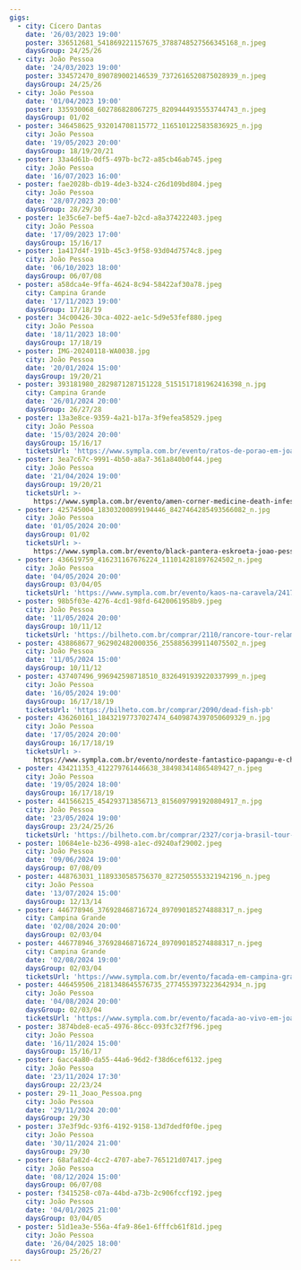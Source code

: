 ```yaml
---
gigs:
  - city: Cícero Dantas
    date: '26/03/2023 19:00'
    poster: 336512681_541869221157675_3788748527566345168_n.jpeg
    daysGroup: 24/25/26
  - city: João Pessoa
    date: '24/03/2023 19:00'
    poster: 334572470_890789002146539_7372616520875028939_n.jpeg
    daysGroup: 24/25/26
  - city: João Pessoa
    date: '01/04/2023 19:00'
    poster: 335930068_602786828067275_8209444935553744743_n.jpeg
    daysGroup: 01/02
  - poster: 346458625_932014708115772_1165101225835836925_n.jpg
    city: João Pessoa
    date: '19/05/2023 20:00'
    daysGroup: 18/19/20/21
  - poster: 33a4d61b-0df5-497b-bc72-a85cb46ab745.jpeg
    city: João Pessoa
    date: '16/07/2023 16:00'
  - poster: fae2028b-db19-4de3-b324-c26d109bd804.jpeg
    city: João Pessoa
    date: '28/07/2023 20:00'
    daysGroup: 28/29/30
  - poster: 1e35c6e7-bef5-4ae7-b2cd-a8a374222403.jpeg
    city: João Pessoa
    date: '17/09/2023 17:00'
    daysGroup: 15/16/17
  - poster: 1a417d4f-191b-45c3-9f58-93d04d7574c8.jpeg
    city: João Pessoa
    date: '06/10/2023 18:00'
    daysGroup: 06/07/08
  - poster: a58dca4e-9ffa-4624-8c94-58422af30a78.jpeg
    city: Campina Grande
    date: '17/11/2023 19:00'
    daysGroup: 17/18/19
  - poster: 34c00426-30ca-4022-ae1c-5d9e53fef880.jpeg
    city: João Pessoa
    date: '18/11/2023 18:00'
    daysGroup: 17/18/19
  - poster: IMG-20240118-WA0038.jpg
    city: João Pessoa
    date: '20/01/2024 15:00'
    daysGroup: 19/20/21
  - poster: 393181980_2829871287151228_5151517181962416398_n.jpg
    city: Campina Grande
    date: '26/01/2024 20:00'
    daysGroup: 26/27/28
  - poster: 13a3e8ce-9359-4a21-b17a-3f9efea58529.jpeg
    city: João Pessoa
    date: '15/03/2024 20:00'
    daysGroup: 15/16/17
    ticketsUrl: 'https://www.sympla.com.br/evento/ratos-de-porao-em-joao-pessoa/2329723'
  - poster: 3ea7c67c-9991-4b50-a8a7-361a840b0f44.jpeg
    city: João Pessoa
    date: '21/04/2024 19:00'
    daysGroup: 19/20/21
    ticketsUrl: >-
      https://www.sympla.com.br/evento/amen-corner-medicine-death-infested-blood-e-sodoma/2360774
  - poster: 425745004_18303200899194446_8427464285493566082_n.jpg
    city: João Pessoa
    date: '01/05/2024 20:00'
    daysGroup: 01/02
    ticketsUrl: >-
      https://www.sympla.com.br/evento/black-pantera-eskroeta-joao-pessoa-pb-vila-do-porto/2307154
  - poster: 436619759_416231167676224_111014281897624502_n.jpeg
    city: João Pessoa
    date: '04/05/2024 20:00'
    daysGroup: 03/04/05
    ticketsUrl: 'https://www.sympla.com.br/evento/kaos-na-caravela/2417525'
  - poster: 98b5f03e-4276-4cd1-98fd-6420061958b9.jpeg
    city: João Pessoa
    date: '11/05/2024 20:00'
    daysGroup: 10/11/12
    ticketsUrl: 'https://bilheto.com.br/comprar/2110/rancore-tour-relampago'
  - poster: 438868677_962902482000356_2558856399114075502_n.jpeg
    city: João Pessoa
    date: '11/05/2024 15:00'
    daysGroup: 10/11/12
  - poster: 437407496_996942598718510_8326491939220337999_n.jpeg
    city: João Pessoa
    date: '16/05/2024 19:00'
    daysGroup: 16/17/18/19
    ticketsUrl: 'https://bilheto.com.br/comprar/2090/dead-fish-pb'
  - poster: 436260161_18432197737027474_6409874397050609329_n.jpg
    city: João Pessoa
    date: '17/05/2024 20:00'
    daysGroup: 16/17/18/19
    ticketsUrl: >-
      https://www.sympla.com.br/evento/nordeste-fantastico-papangu-e-chico-correa/2459560
  - poster: 434211353_412279761446638_384983414865489427_n.jpeg
    city: João Pessoa
    date: '19/05/2024 18:00'
    daysGroup: 16/17/18/19
  - poster: 441566215_454293713856713_8156097991920804917_n.jpg
    city: João Pessoa
    date: '23/05/2024 19:00'
    daysGroup: 23/24/25/26
    ticketsUrl: 'https://bilheto.com.br/comprar/2327/corja-brasil-tour-2024'
  - poster: 10684e1e-b236-4998-a1ec-d9240af29002.jpeg
    city: João Pessoa
    date: '09/06/2024 19:00'
    daysGroup: 07/08/09
  - poster: 448763031_1189330585756370_8272505553321942196_n.jpeg
    city: João Pessoa
    date: '13/07/2024 15:00'
    daysGroup: 12/13/14
  - poster: 446778946_376928468716724_897090185274888317_n.jpeg
    city: Campina Grande
    date: '02/08/2024 20:00'
    daysGroup: 02/03/04
  - poster: 446778946_376928468716724_897090185274888317_n.jpeg
    city: Campina Grande
    date: '02/08/2024 19:00'
    daysGroup: 02/03/04
    ticketsUrl: 'https://www.sympla.com.br/evento/facada-em-campina-grande/2459259'
  - poster: 446459506_2181348645576735_2774553973223642934_n.jpg
    city: João Pessoa
    date: '04/08/2024 20:00'
    daysGroup: 02/03/04
    ticketsUrl: 'https://www.sympla.com.br/evento/facada-ao-vivo-em-joao-pessoa/2485644'
  - poster: 3874bde8-eca5-4976-86cc-093fc32f7f96.jpeg
    city: João Pessoa
    date: '16/11/2024 15:00'
    daysGroup: 15/16/17
  - poster: 6acc4a80-da55-44a6-96d2-f38d6cef6132.jpeg
    city: João Pessoa
    date: '23/11/2024 17:30'
    daysGroup: 22/23/24
  - poster: 29-11_Joao_Pessoa.png
    city: João Pessoa
    date: '29/11/2024 20:00'
    daysGroup: 29/30
  - poster: 37e3f9dc-93f6-4192-9158-13d7dedf0f0e.jpeg
    city: João Pessoa
    date: '30/11/2024 21:00'
    daysGroup: 29/30
  - poster: 68afa82d-4cc2-4707-abe7-765121d07417.jpeg
    city: João Pessoa
    date: '08/12/2024 15:00'
    daysGroup: 06/07/08
  - poster: f3415258-c07a-44bd-a73b-2c906fccf192.jpeg
    city: João Pessoa
    date: '04/01/2025 21:00'
    daysGroup: 03/04/05
  - poster: 51d1ea3e-556a-4fa9-86e1-6fffcb61f81d.jpeg
    city: João Pessoa
    date: '26/04/2025 18:00'
    daysGroup: 25/26/27
---
```


